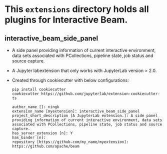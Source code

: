 # This `extensions` directory holds all plugins for Interactive Beam.

## interactive_beam_side_panel 
  
  - A side panel providing information of current interactive environment, data
    sets associated with PCollections, pipeline state, job status and source
    capture.
  - A Jupyter labextension that only works with JupyterLab version > 2.0.
  - Created through cookiecutter with below configurations:

    ```
    pip install cookiecutter
    cookiecutter https://github.com/jupyterlab/extension-cookiecutter-ts
    
    author_name []: ningk
    extension_name [myextension]: interactive_beam_side_panel
    project_short_description [A JupyterLab extension.]: A side panel providing information of current interactive environment, data sets associated with PCollections, pipeline state, job status and source capture.
    has_server_extension [n]: Y
    has_binder [n]: 
    repository [https://github.com/my_name/myextension]: https://github.com/apache/beam
    ```
